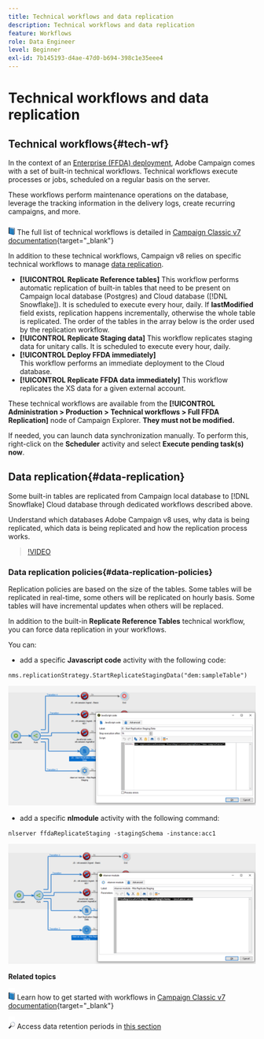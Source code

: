 ```yaml
---
title: Technical workflows and data replication
description: Technical workflows and data replication
feature: Workflows
role: Data Engineer
level: Beginner
exl-id: 7b145193-d4ae-47d0-b694-398c1e35eee4
---
```

# Technical workflows and data replication

## Technical workflows{#tech-wf}

In the context of an [Enterprise (FFDA) deployment](enterprise-deployment.md), Adobe Campaign comes with a set of built-in technical workflows. Technical workflows execute processes or jobs, scheduled on a regular basis on the server.

These workflows perform maintenance operations on the database, leverage the tracking information in the delivery logs, create recurring campaigns, and more.

![](../assets/do-not-localize/book.png) The full list of technical workflows is detailed in [Campaign Classic v7 documentation](https://experienceleague.adobe.com/docs/campaign-classic/using/automating-with-workflows/advanced-management/about-technical-workflows.html){target="_blank"}

In addition to these technical workflows, Campaign v8 relies on specific technical workflows to manage [data replication](#data-replication).

* **[!UICONTROL Replicate Reference tables]**
    This workflow performs automatic replication of built-in tables that need to be present on Campaign local database (Postgres) and Cloud database ([!DNL Snowflake]). It is scheduled to execute every hour, daily. If **lastModified** field exists, replication happens incrementally, otherwise the whole table is replicated. The order of the tables in the array below is the order used by the replication workflow.
* **[!UICONTROL Replicate Staging data]**
    This workflow replicates staging data for unitary calls. It is scheduled to execute every hour, daily.
* **[!UICONTROL Deploy FFDA immediately]**  
    This workflow performs an immediate deployment to the Cloud database.
* **[!UICONTROL Replicate FFDA data immediately]**
    This workflow replicates the XS data for a given external account.

These technical workflows are available from the **[!UICONTROL Administration > Production > Technical workflows > Full FFDA Replication]** node of Campaign Explorer. **They must not be modified.**

If needed, you can launch data synchronization manually. To perform this, right-click on the **Scheduler** activity and select **Execute pending task(s) now**.

## Data replication{#data-replication}

Some built-in tables are replicated from Campaign local database to [!DNL Snowflake] Cloud database through dedicated workflows described above.

Understand which databases Adobe Campaign v8 uses, why data is being replicated, which data is being replicated and how the replication process works.

>[!VIDEO](https://video.tv.adobe.com/v/334460?quality=12)


### Data replication policies{#data-replication-policies}

Replication policies are based on the size of the tables. Some tables will be replicated in real-time, some others will be replicated on hourly basis. Some tables will have incremental updates when others will be replaced.

In addition to the built-in **Replicate Reference Tables** technical workflow, you can force data replication in your workflows. 

You can:

* add a specific **Javascript code** activity with the following code:

```
nms.replicationStrategy.StartReplicateStagingData("dem:sampleTable")
```

![](assets/jscode.png)


* add a specific **nlmodule** activity with the following command:

```
nlserver ffdaReplicateStaging -stagingSchema -instance:acc1
```

![](assets/nlmodule.png)


**Related topics**

![](../assets/do-not-localize/book.png) Learn how to get started with workflows in [Campaign Classic v7 documentation](https://experienceleague.adobe.com/docs/campaign-classic/using/automating-with-workflows/introduction/about-workflows.html?lang=en#automating-with-workflows){target="_blank"}

![](../assets/do-not-localize/glass.png) Access data retention periods in [this section](../dev/datamodel-best-practices.md#data-retention)
